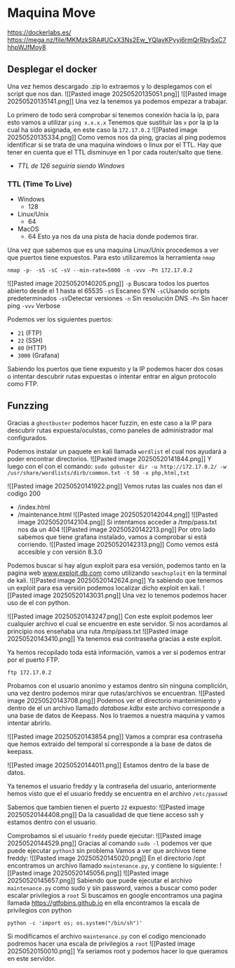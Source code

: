 # Maquina Move

https://dockerlabs.es/
https://mega.nz/file/MKMzkSRA#UCxX3Ns2Ew_YQlayKPyyi6rmQrRbySxC7hhpWJfMoy8

## Desplegar el docker

Una vez hemos descargado .zip lo extraemos y lo desplegamos con el script que nos dan.
![[Pasted image 20250520135051.png]]
![[Pasted image 20250520135141.png]]
Una vez la tenemos ya podemos empezar a trabajar.

Lo primero de todo será comprobar si tenemos conexión hacia la ip, para esto vamos a utilizar `ping x.x.x.x` 
Tenemos que sustituir las `x` por la ip la cual ha sido asignada, en este caso la `172.17.0.2`
![[Pasted image 20250520135334.png]]
Como vemos nos da ping, gracias al ping podemos identificar si se trata de una maquina windows o linux por el TTL. Hay que tener en cuenta que el TTL disminuye en 1 por cada router/salto que tiene.
- _TTL de 126 seguiría siendo Windows_
### TTL (Time To Live)
- Windows
	- 128
- Linux/Unix
	- 64
- MacOS
	- 64
Esto ya nos da una pista de hacia donde podemos tirar.

Una vez que sabemos que es una maquina Linux/Unix procedemos a ver que puertos tiene expuestos.
Para esto utilizaremos la herramienta `nmap`

`nmap -p- -sS -sC -sV --min-rate=5000 -n -vvv -Pn 172.17.0.2`

![[Pasted image 20250520140205.png]]
`-p` Buscara todos los puertos abierto desde el 1 hasta el 65535
`-sS` Escaneo SYN
`-sC`Usando scripts predeterminados
`-sV`Detectar versiones
`-n` Sin resolución DNS
`-Pn` Sin hacer ping
`-vvv` Verbose

Podemos ver los siguientes puertos:
- `21` (FTP)
- `22` (SSH)
- `80` (HTTP)
- `3000` (Grafana)

Sabiendo los puertos que tiene expuesto y la IP podemos hacer dos cosas o intentar descubrir rutas expuestas o intentar entrar en algun protocolo como FTP.

## Funzzing

Gracias a `ghostbuster` podemos hacer fuzzin, en este caso a la IP para descubrir rutas expuesta/oculstas, como paneles de administrador mal configurados.

Podemos instalar un paquete en kali llamada `wordlist` el cual nos ayudará a poder encontrar directorios.
![[Pasted image 20250520141844.png]]
Y luego con el con el comando:
`sudo gobuster dir -u http://172.17.0.2/ -w /usr/share/wordlists/dirb/common.txt -t 50 -x php,html,txt`

![[Pasted image 20250520141922.png]]
Vemos rutas las cuales nos dan el codigo 200
- /index.html
- /maintenance.html
![[Pasted image 20250520142044.png]]
![[Pasted image 20250520142104.png]]
Si intentamos acceder a /tmp/pass.txt nos da un 404
![[Pasted image 20250520142213.png]]
Por otro lado sabemos que tiene grafana instalado, vamos a comprobar si está corriendo.
![[Pasted image 20250520142313.png]]
Como vemos está accesible y con versión 8.3.0

Podemos buscar si hay algun exploit para esa versión, podemos tanto en la pagina web www.exploit.db.com como utilizando `seachsploit` en la terminal de kali.
![[Pasted image 20250520142624.png]]
Ya sabiendo que tenemos un exploit para esa versión podemos localizar dicho exploit en kali.
![[Pasted image 20250520143031.png]]
Una vez lo tenemos podemos hacer uso de el con python.

![[Pasted image 20250520143247.png]]
Con este exploit podemos leer cualquier archivo el cual se encuentre en este servidor.
Si nos acordamos al principio nos enseñaba una ruta /tmp/pass.txt
![[Pasted image 20250520143410.png]]
Ya tenemos esa contraseña gracias a este exploit.

Ya hemos recopilado toda está información, vamos a ver si podemos entrar por el puerto FTP.

`ftp 172.17.0.2`

Probamos con el usuario anonimo y estamos dentro sin ninguna complición, una vez dentro podemos mirar que rutas/archivos se encuentran.
![[Pasted image 20250520143708.png]]
Podemos ver el directorio mantenimiento y dentro de el un archivo llamado _database.kdbx_ este archivo corresponde a una base de datos de Keepass.
Nos lo traemos a nuestra maquina y vamos intentar abrirlo.

![[Pasted image 20250520143854.png]]
Vamos a comprar esa contraseña que hemos extraido del temporal si corresponde a la base de datos de keepass.

![[Pasted image 20250520144011.png]]
Estamos dentro de la base de datos.

Ya tenemos el usuario freddy y la contraseña del usuario, anteriormente hemos visto que el el usuario freddy se encuentra en el archivo `/etc/passwd`

Sabemos que tambien tienen el puerto `22` expuesto:
![[Pasted image 20250520144408.png]]
Da la casualidad de que tiene acceso ssh y estamos dentro con el usuario.

Comprobamos si el usuario `freddy` puede ejecutar:
![[Pasted image 20250520144529.png]]
Gracias al comando `sudo -l` podemos ver que puede ejecutar `python3` sin problema
Vamos a ver que archivos tiene freddy:
![[Pasted image 20250520145020.png]]
En el directorio /opt encontramos un archivo llamado `maintenance.py`, y contiene lo siguiente:
![[Pasted image 20250520145056.png]]
![[Pasted image 20250520145657.png]]
Sabiendo que puede ejecutar el archivo `maintenance.py` como sudo y sin password, vamos a buscar como poder escalar privilegios a `root`
Si buscamos en google encontramos una pagina llamada https://gtfobins.github.io en ella encontramos la escala de privilegios con python

`python -c 'import os; os.system("/bin/sh")'  `

Si modificamos el archivo `maintenance.py` con el codigo mencionado podremos hacer una escala de privilegios a `root`
![[Pasted image 20250520150010.png]]
Ya seriamos root y podemos hacer lo que queramos en este servidor.

